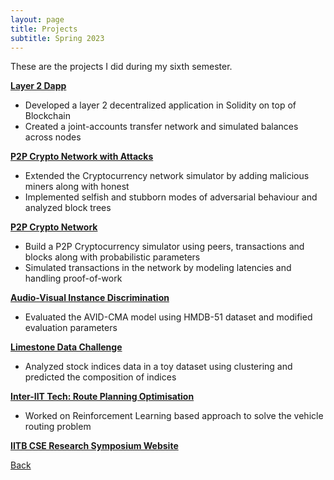 ```yaml
---
layout: page
title: Projects
subtitle: Spring 2023
---
```


These are the projects I did during my sixth semester.

[**Layer 2 Dapp**](./l2-dapp/)
- Developed a layer 2 decentralized application in Solidity on top of Blockchain
- Created a joint-accounts transfer network and simulated balances across nodes

[**P2P Crypto Network with Attacks**](./p2p-crypto-attacks/)
- Extended the Cryptocurrency network simulator by adding malicious miners along with honest
- Implemented selfish and stubborn modes of adversarial behaviour and analyzed block trees

[**P2P Crypto Network**](./p2p-crypto/)
- Build a P2P Cryptocurrency simulator using peers, transactions and blocks along with
probabilistic parameters
- Simulated transactions in the network by modeling latencies and handling proof-of-work

[**Audio-Visual Instance Discrimination**](./avid/)
- Evaluated the AVID-CMA model using HMDB-51 dataset and modified evaluation parameters

[**Limestone Data Challenge**](./ldc-2023/)
- Analyzed stock indices data in a toy dataset using clustering and predicted the composition
of indices

[**Inter-IIT Tech: Route Planning Optimisation**](./inter-iit/)
- Worked on Reinforcement Learning based approach to solve the vehicle routing problem

[**IITB CSE Research Symposium Website**](./symposium/)

[Back](..)